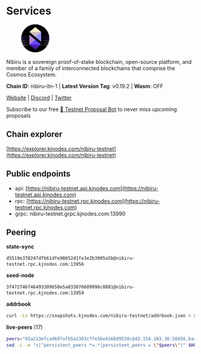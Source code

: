 # Services

<figure><img src="https://raw.githubusercontent.com/kj89/cosmos-images/main/logos/nibiru.png" alt=""><figcaption></figcaption></figure>

Nibiru is a sovereign proof-of-stake blockchain, open-source platform,  and member of a family of interconnected blockchains that comprise the Cosmos Ecosystem.

**Chain ID**: nibiru-itn-1 | **Latest Version Tag**: v0.19.2 | **Wasm**: OFF

[Website](https://nibiru.fi) | [Discord](https://discord.gg/nibirufi) | [Twitter](https://twitter.com/NibiruChain)



Subscribe to our free [🤖 Testnet Proposal Bot](https://t.me/kjnodes_testnet_proposal_bot) to never miss upcoming proposals


## Chain explorer
[https://explorer.kjnodes.com/nibiru-testnet](https://explorer.kjnodes.com/nibiru-testnet)

## Public endpoints

* api: [https://nibiru-testnet.api.kjnodes.com](https://nibiru-testnet.api.kjnodes.com)
* rpc: [https://nibiru-testnet.rpc.kjnodes.com](https://nibiru-testnet.rpc.kjnodes.com)
* grpc: nibiru-testnet.grpc.kjnodes.com:13990

## Peering

**state-sync**

```text
d5519e378247dfb61dfe90652d1fe3e2b3005a5b@nibiru-testnet.rpc.kjnodes.com:13956
```

**seed-node**

```text
3f472746f46493309650e5a033076689996c8881@nibiru-testnet.rpc.kjnodes.com:13959
```

**addrbook**
```bash
curl -Ls https://snapshots.kjnodes.com/nibiru-testnet/addrbook.json > $HOME/.nibid/config/addrbook.json
```

**live-peers** (17)
```bash
peers="65a213efcad697afb5a1303c7fe5be4168d9520c@43.154.103.36:26656,ba4533a60790009033673e66a53e53fc5db436e4@93.183.208.83:26656,9616c3f4fe9bac03b8b922286207ea66fb7de01f@93.183.208.86:26656,7f8bd4eaf6b9b213fd7b89ceefc517bcaa517d24@5.9.147.22:22656,b6fe0cb29a6cca2acd41aade05c46272db5c7c0c@209.126.83.209:26656,a03eaa525bd984d713fd9b000a89163dc7516a83@185.207.250.222:26656,10b77a4ab480c05e323a401b493a08dca2a3ec48@154.53.42.141:26656,acfb784350b9dd2558720d623fe25ac6fd4ac9d6@144.91.82.124:26656,ce2dcfe5794bed1d4b32b8a43b32afc5d5e435f2@135.181.114.98:46656,bd4e84bd7b14201661c958c6cb6a1de2a27078ed@95.217.156.62:26656,5b2614774a890a7383e9700e4fc8fa202517ec74@144.91.97.6:26656,8a2e384b898a00dcf8052d129d6beb9f8f5ef86b@5.75.232.237:26656,a5455fdd70a915023bb4902143704430793c3e68@162.55.163.78:26656,4e6bfe976a1f43c2368a8ec59a8716138b46227d@43.155.106.215:26656,d5519e378247dfb61dfe90652d1fe3e2b3005a5b@65.109.68.190:13956,19fd0e304b15b5ce7abbbf27779eac77ca08fc23@65.109.157.236:46656,f98a8229e5dc6da6d5e49fd4e115472df3d1773c@95.9.36.100:26656"
sed -i -e "s|^persistent_peers *=.*|persistent_peers = \"$peers\"|" $HOME/.nibid/config/config.toml
```
